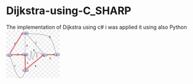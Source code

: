 # Dijkstra-using-C_SHARP
The implementation of Dijkstra using c# 
i was applied it using also Python 
![Screenshot](DIJ.png)
